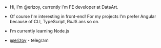 - Hi, I’m @erizoy, currently I'm FE developer at DataArt.
- Of course I'm interesting in front-end! For my projects I'm prefer Angular because of CLI, TypeScript, RxJS ans so on.
- I’m currently learning Node.js

- [@erizoy](https://telegram.me/erizoy) - telegram
